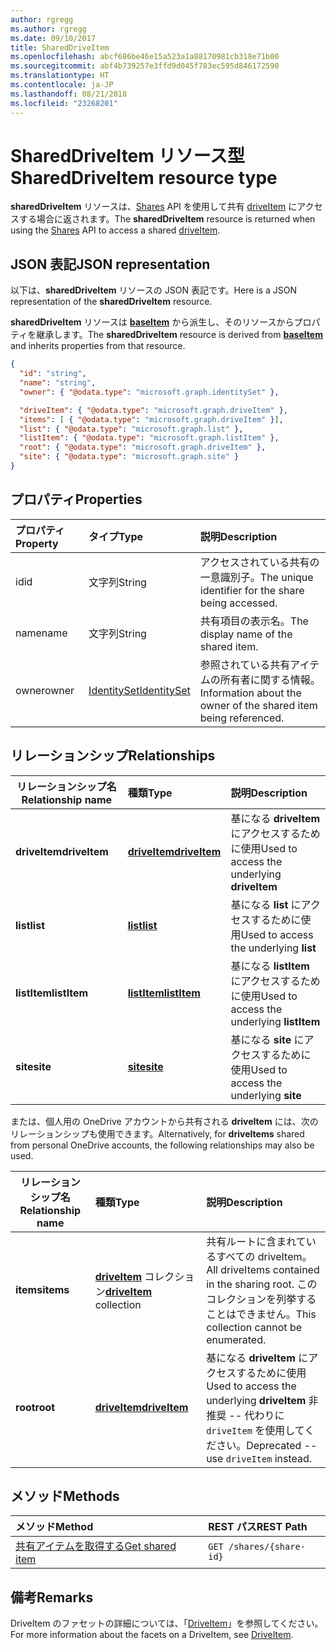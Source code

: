 ```yaml
---
author: rgregg
ms.author: rgregg
ms.date: 09/10/2017
title: SharedDriveItem
ms.openlocfilehash: abcf686be46e15a523a1a88170981cb318e71b00
ms.sourcegitcommit: abf4b739257e3ffd9d045f783ec595d846172590
ms.translationtype: HT
ms.contentlocale: ja-JP
ms.lasthandoff: 08/21/2018
ms.locfileid: "23268201"
---
```

# <a name="shareddriveitem-resource-type"></a><span data-ttu-id="a83d0-102">SharedDriveItem リソース型</span><span class="sxs-lookup"><span data-stu-id="a83d0-102">SharedDriveItem resource type</span></span>

<span data-ttu-id="a83d0-103">**sharedDriveItem** リソースは、[Shares](../api/shares_get.md) API を使用して共有 [driveItem](driveitem.md) にアクセスする場合に返されます。</span><span class="sxs-lookup"><span data-stu-id="a83d0-103">The **sharedDriveItem** resource is returned when using the [Shares](../api/shares_get.md) API to access a shared [driveItem](driveitem.md).</span></span>

## <a name="json-representation"></a><span data-ttu-id="a83d0-104">JSON 表記</span><span class="sxs-lookup"><span data-stu-id="a83d0-104">JSON representation</span></span>

<span data-ttu-id="a83d0-105">以下は、**sharedDriveItem** リソースの JSON 表記です。</span><span class="sxs-lookup"><span data-stu-id="a83d0-105">Here is a JSON representation of the **sharedDriveItem** resource.</span></span>

<span data-ttu-id="a83d0-106">**sharedDriveItem** リソースは [**baseItem**](baseitem.md) から派生し、そのリソースからプロパティを継承します。</span><span class="sxs-lookup"><span data-stu-id="a83d0-106">The **sharedDriveItem** resource is derived from [**baseItem**](baseitem.md) and inherits properties from that resource.</span></span>

<!-- {
  "blockType": "resource",
  "baseType": "microsoft.graph.baseItem",
  "optionalProperties": [  ],
  "@odata.type": "microsoft.graph.sharedDriveItem"
}-->

```json
{
  "id": "string",
  "name": "string",
  "owner": { "@odata.type": "microsoft.graph.identitySet" },

  "driveItem": { "@odata.type": "microsoft.graph.driveItem" },
  "items": [ { "@odata.type": "microsoft.graph.driveItem" }],
  "list": { "@odata.type": "microsoft.graph.list" },
  "listItem": { "@odata.type": "microsoft.graph.listItem" },
  "root": { "@odata.type": "microsoft.graph.driveItem" },
  "site": { "@odata.type": "microsoft.graph.site" }
}
```

## <a name="properties"></a><span data-ttu-id="a83d0-107">プロパティ</span><span class="sxs-lookup"><span data-stu-id="a83d0-107">Properties</span></span>

| <span data-ttu-id="a83d0-108">プロパティ</span><span class="sxs-lookup"><span data-stu-id="a83d0-108">Property</span></span> | <span data-ttu-id="a83d0-109">タイプ</span><span class="sxs-lookup"><span data-stu-id="a83d0-109">Type</span></span>                          | <span data-ttu-id="a83d0-110">説明</span><span class="sxs-lookup"><span data-stu-id="a83d0-110">Description</span></span>                                                      |
| :------- | :---------------------------- | :--------------------------------------------------------------- |
| <span data-ttu-id="a83d0-111">id</span><span class="sxs-lookup"><span data-stu-id="a83d0-111">id</span></span>       | <span data-ttu-id="a83d0-112">文字列</span><span class="sxs-lookup"><span data-stu-id="a83d0-112">String</span></span>                        | <span data-ttu-id="a83d0-113">アクセスされている共有の一意識別子。</span><span class="sxs-lookup"><span data-stu-id="a83d0-113">The unique identifier for the share being accessed.</span></span>              |
| <span data-ttu-id="a83d0-114">name</span><span class="sxs-lookup"><span data-stu-id="a83d0-114">name</span></span>     | <span data-ttu-id="a83d0-115">文字列</span><span class="sxs-lookup"><span data-stu-id="a83d0-115">String</span></span>                        | <span data-ttu-id="a83d0-116">共有項目の表示名。</span><span class="sxs-lookup"><span data-stu-id="a83d0-116">The display name of the shared item.</span></span>                             |
| <span data-ttu-id="a83d0-117">owner</span><span class="sxs-lookup"><span data-stu-id="a83d0-117">owner</span></span>    | [<span data-ttu-id="a83d0-118">IdentitySet</span><span class="sxs-lookup"><span data-stu-id="a83d0-118">IdentitySet</span></span>](identityset.md) | <span data-ttu-id="a83d0-119">参照されている共有アイテムの所有者に関する情報。</span><span class="sxs-lookup"><span data-stu-id="a83d0-119">Information about the owner of the shared item being referenced.</span></span> |

## <a name="relationships"></a><span data-ttu-id="a83d0-120">リレーションシップ</span><span class="sxs-lookup"><span data-stu-id="a83d0-120">Relationships</span></span>

| <span data-ttu-id="a83d0-121">リレーションシップ名</span><span class="sxs-lookup"><span data-stu-id="a83d0-121">Relationship name</span></span> | <span data-ttu-id="a83d0-122">種類</span><span class="sxs-lookup"><span data-stu-id="a83d0-122">Type</span></span>                | <span data-ttu-id="a83d0-123">説明</span><span class="sxs-lookup"><span data-stu-id="a83d0-123">Description</span></span>
| ------------------|:--------------------|:-----------------------------------
| <span data-ttu-id="a83d0-124">**driveItem**</span><span class="sxs-lookup"><span data-stu-id="a83d0-124">**driveItem**</span></span>     | <span data-ttu-id="a83d0-125">[**driveItem**][driveItem]</span><span class="sxs-lookup"><span data-stu-id="a83d0-125">[**driveItem**][driveItem]</span></span>   | <span data-ttu-id="a83d0-126">基になる **driveItem** にアクセスするために使用</span><span class="sxs-lookup"><span data-stu-id="a83d0-126">Used to access the underlying **driveItem**</span></span>
| <span data-ttu-id="a83d0-127">**list**</span><span class="sxs-lookup"><span data-stu-id="a83d0-127">**list**</span></span>          | <span data-ttu-id="a83d0-128">[**list**][list]</span><span class="sxs-lookup"><span data-stu-id="a83d0-128">[**list**][list]</span></span>        | <span data-ttu-id="a83d0-129">基になる **list** にアクセスするために使用</span><span class="sxs-lookup"><span data-stu-id="a83d0-129">Used to access the underlying **list**</span></span>
| <span data-ttu-id="a83d0-130">**listItem**</span><span class="sxs-lookup"><span data-stu-id="a83d0-130">**listItem**</span></span>      | <span data-ttu-id="a83d0-131">[**listItem**][listItem]</span><span class="sxs-lookup"><span data-stu-id="a83d0-131">[**listItem**][listItem]</span></span>    | <span data-ttu-id="a83d0-132">基になる **listItem** にアクセスするために使用</span><span class="sxs-lookup"><span data-stu-id="a83d0-132">Used to access the underlying **listItem**</span></span>
| <span data-ttu-id="a83d0-133">**site**</span><span class="sxs-lookup"><span data-stu-id="a83d0-133">**site**</span></span>          | <span data-ttu-id="a83d0-134">[**site**][site]</span><span class="sxs-lookup"><span data-stu-id="a83d0-134">[**site**][site]</span></span>        | <span data-ttu-id="a83d0-135">基になる **site** にアクセスするために使用</span><span class="sxs-lookup"><span data-stu-id="a83d0-135">Used to access the underlying **site**</span></span>

<span data-ttu-id="a83d0-136">または、個人用の OneDrive アカウントから共有される **driveItem** には、次のリレーションシップも使用できます。</span><span class="sxs-lookup"><span data-stu-id="a83d0-136">Alternatively, for **driveItems** shared from personal OneDrive accounts, the following relationships may also be used.</span></span>

| <span data-ttu-id="a83d0-137">リレーションシップ名</span><span class="sxs-lookup"><span data-stu-id="a83d0-137">Relationship name</span></span> | <span data-ttu-id="a83d0-138">種類</span><span class="sxs-lookup"><span data-stu-id="a83d0-138">Type</span></span>                         | <span data-ttu-id="a83d0-139">説明</span><span class="sxs-lookup"><span data-stu-id="a83d0-139">Description</span></span>
| ------------------|:-----------------------------|:-----------------------------------
| <span data-ttu-id="a83d0-140">**items**</span><span class="sxs-lookup"><span data-stu-id="a83d0-140">**items**</span></span>         | <span data-ttu-id="a83d0-141">[**driveItem**][driveItem] コレクション</span><span class="sxs-lookup"><span data-stu-id="a83d0-141">[**driveItem**][driveItem] collection</span></span> | <span data-ttu-id="a83d0-142">共有ルートに含まれているすべての driveItem。</span><span class="sxs-lookup"><span data-stu-id="a83d0-142">All driveItems contained in the sharing root.</span></span> <span data-ttu-id="a83d0-143">このコレクションを列挙することはできません。</span><span class="sxs-lookup"><span data-stu-id="a83d0-143">This collection cannot be enumerated.</span></span>
| <span data-ttu-id="a83d0-144">**root**</span><span class="sxs-lookup"><span data-stu-id="a83d0-144">**root**</span></span>          | <span data-ttu-id="a83d0-145">[**driveItem**][driveItem]</span><span class="sxs-lookup"><span data-stu-id="a83d0-145">[**driveItem**][driveItem]</span></span>   | <span data-ttu-id="a83d0-146">基になる **driveItem** にアクセスするために使用</span><span class="sxs-lookup"><span data-stu-id="a83d0-146">Used to access the underlying **driveItem**</span></span> <span data-ttu-id="a83d0-147">非推奨 -- 代わりに `driveItem` を使用してください。</span><span class="sxs-lookup"><span data-stu-id="a83d0-147">Deprecated -- use `driveItem` instead.</span></span>

[driveItem]: driveItem.md
[list]: list.md
[listItem]: listItem.md
[site]: site.md

## <a name="methods"></a><span data-ttu-id="a83d0-148">メソッド</span><span class="sxs-lookup"><span data-stu-id="a83d0-148">Methods</span></span>

| <span data-ttu-id="a83d0-149">メソッド</span><span class="sxs-lookup"><span data-stu-id="a83d0-149">Method</span></span>                                  | <span data-ttu-id="a83d0-150">REST パス</span><span class="sxs-lookup"><span data-stu-id="a83d0-150">REST Path</span></span>                |
| :-------------------------------------- | :----------------------- |
| [<span data-ttu-id="a83d0-151">共有アイテムを取得する</span><span class="sxs-lookup"><span data-stu-id="a83d0-151">Get shared item</span></span>](../api/shares_get.md) | `GET /shares/{share-id}` |

## <a name="remarks"></a><span data-ttu-id="a83d0-152">備考</span><span class="sxs-lookup"><span data-stu-id="a83d0-152">Remarks</span></span>

<span data-ttu-id="a83d0-153">DriveItem のファセットの詳細については、「[DriveItem](driveitem.md)」を参照してください。</span><span class="sxs-lookup"><span data-stu-id="a83d0-153">For more information about the facets on a DriveItem, see [DriveItem](driveitem.md).</span></span>

<!-- {
  "type": "#page.annotation",
  "description": "Share resource returns information about a shared item or collection of items.",
  "keywords": "share,shared,sharing root,shared files, shared items",
  "section": "documentation",
  "tocPath": "Resources/Share"
} -->
